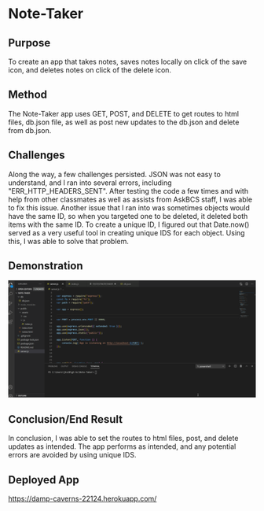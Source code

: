 # Note-Taker

## Purpose

To create an app that takes notes, saves notes locally on click of the save icon, and deletes notes on click of the delete icon.

## Method

The Note-Taker app uses GET, POST, and DELETE to get routes to html files, db.json file, as well as post new updates to the db.json and delete from db.json. 

## Challenges

Along the way, a few challenges persisted. JSON was not easy to understand, and I ran into several errors, including "ERR_HTTP_HEADERS_SENT". After testing the code a few times and with help from other classmates as well as assists from AskBCS staff, I was able to fix this issue. Another issue that I ran into was sometimes objects would have the same ID, so when you targeted one to be deleted, it deleted both items with the same ID. To create a unique ID, I figured out that Date.now() served as a very useful tool in creating unique IDS for each object. Using this, I was able to solve that problem.

## Demonstration

![Readme-Maker Demonstration](finalresult.gif)

## Conclusion/End Result

In conclusion, I was able to set the routes to html files, post, and delete updates as intended. The app performs as intended, and any potential errors are avoided by using unique IDS.

## Deployed App
https://damp-caverns-22124.herokuapp.com/
